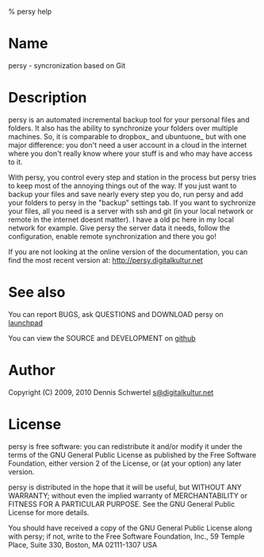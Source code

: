 % persy help

Name
============
persy - syncronization based on Git

Description
============
persy is an automated incremental backup tool for your personal files and folders.
It also has the ability to synchronize your folders over multiple machines.
So, it is comparable to dropbox_ and ubuntuone_ but with one major difference: 
you don't need a user account in a cloud in the internet where you don't really know where your stuff is and who may have access to it. 

With persy, you control every step and station in the process but persy tries to keep most of the annoying things out of the way.
If you just want to backup your files and save nearly every step you do, run persy and add your folders to persy in the "backup" settings tab. 
If you want to sychronize your files, all you need is a server with ssh and git (in your local network or remote in the internet doesnt matter). 
I have a old pc here in my local network for example. Give persy the server data it needs, follow the configuration, enable remote synchronization and there you go!

If you are not looking at the online version of the documentation, you can find the most recent version at: http://persy.digitalkultur.net

See also
===========
You can report BUGS, ask QUESTIONS and DOWNLOAD persy on [launchpad](https://launchpad.net/persy)

You can view the SOURCE and DEVELOPMENT on [github](http://github.com/kinkerl/persy)

Author
============
Copyright (C) 2009, 2010 Dennis Schwertel <s@digitalkultur.net>

License
============
persy is free software: you can redistribute it and/or modify it
under the terms of the GNU General Public License as published by the Free
Software Foundation, either version 2 of the License, or (at your option) any
later version.

persy is distributed in the hope that it will be useful,
but WITHOUT ANY WARRANTY; without even the implied warranty of
MERCHANTABILITY or FITNESS FOR A PARTICULAR PURPOSE.  See the GNU
General Public License for more details.

You should have received a copy of the GNU General Public License
along with persy; if not, write to the Free Software
Foundation, Inc., 59 Temple Place, Suite 330, Boston, MA  02111-1307  USA
